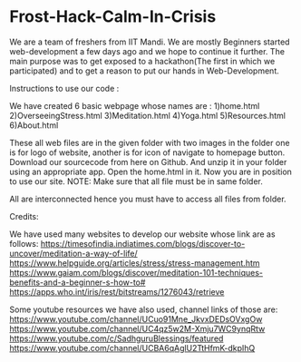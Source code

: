 # Frost-Hack-Calm-In-Crisis
We are a team of freshers from IIT Mandi. We are mostly Beginners started web-development a few days ago and we hope to continue it further. The main purpose was to get exposed to a hackathon(The first in which we participated) and to get a reason to put our hands in Web-Development.

Instructions to use our code :

We have created 6 basic webpage whose names are : 1)home.html 2)OverseeingStress.html 3)Meditation.html 4)Yoga.html 5)Resources.html 6)About.html

These all web files are in the given folder with two images in the folder one is for logo of website, another is for icon of navigate to homepage button. Download our sourcecode from here on Github. And unzip it in your folder using an appropriate app. Open the home.html in it. Now you are in position to use our site. NOTE: Make sure that all file must be in same folder.

All are interconnected hence you must have to access all files from folder.

Credits:

We have used many websites to develop our website whose link are as follows: https://timesofindia.indiatimes.com/blogs/discover-to-uncover/meditation-a-way-of-life/ https://www.helpguide.org/articles/stress/stress-management.htm https://www.gaiam.com/blogs/discover/meditation-101-techniques-benefits-and-a-beginner-s-how-to# https://apps.who.int/iris/rest/bitstreams/1276043/retrieve

Some youtube resources we have also used, channel links of those are: https://www.youtube.com/channel/UCuo91Mne_JkvxDEDsOVxgOw https://www.youtube.com/channel/UC4qz5w2M-Xmju7WC9ynqRtw https://www.youtube.com/c/SadhguruBlessings/featured https://www.youtube.com/channel/UCBA6qAglU2TtHfmK-dkpIhQ
